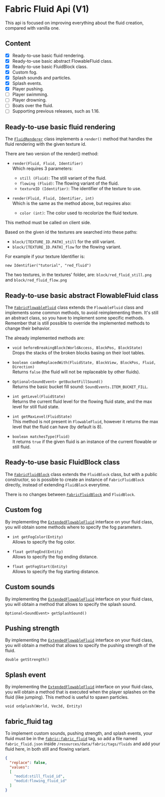 # Fabric Fluid Api (V1)

This api is focused on improving everything about the fluid creation,
compared with vanilla one.

## Content

- [x] Ready-to-use basic fluid rendering.
- [x] Ready-to-use basic abstract FlowableFluid class.
- [x] Ready-to-use basic FluidBlock class.
- [x] Custom fog.
- [x] Splash sounds and particles.
- [x] Splash events.
- [x] Player pushing.
- [ ] Player swimming.
- [ ] Player drowning.
- [ ] Boats over the fluid.
- [ ] Supporting previous releases, such as 1.16.

## Ready-to-use basic fluid rendering

The [`FluidRenderer`][fluidrenderer_java]
class implements a `render()` method that handles the fluid rendering
with the given texture id.

There are two version of the render() method:

* `render(Fluid, Fluid, Identifier)`  
  Which requires 3 parameters:
  - `still (Fluid)`: The still variant of the fluid.
  - `flowing (Fluid)`: The flowing variant of the fluid.
  - `textureID (Identifier)`: The identifier of the texture to use.

* `render(Fluid, Fluid, Identifier, int)`  
  Which is the same as the method above, but requires also:
  - `color (int)`: The color used to recolorize the fluid texture.

This method must be called on client side.

Based on the given id the textures are searched into these paths:
* `block/[TEXTURE_ID.PATH]_still` for the still variant.
* `block/[TEXTURE_ID.PATH]_flow` for the flowing variant.

For example if your texture Identifier is:

`new Identifier("tutorial", "red_fluid")`

The two textures, in the textures' folder, are: `block/red_fluid_still.png`
and `block/red_fluid_flow.png`

## Ready-to-use basic abstract FlowableFluid class

The [`FabricFlowableFluid`][fabricflowablefluid_java] class extends the
`FlowableFluid` class and implements some common methods, to avoid
reimplementing them.
It's still an abstract class, so you have to implement some specific methods.
Remember that is still possible to override the implemented methods
to change their behavior.

The already implemented methods are:

* `void beforeBreakingBlock(WorldAccess, BlockPos, BlockState)`  
  Drops the stacks of the broken blocks basing on their loot tables.

* `boolean canBeReplacedWith(FluidState, BlockView, BlockPos, Fluid, Direction)`  
  Returns `false` (the fluid will not be replaceable by other fluids).

* `Optional<SoundEvent> getBucketFillSound()`  
  Returns the basic bucket fill sound: `SoundEvents.ITEM_BUCKET_FILL`.

* `int getLevel(FluidState)`  
  Returns the current fluid level for the flowing fluid state,
  and the max level for still fluid state.

* `int getMaxLevel(FluidState)`  
  This method is not present in `FlowableFluid`, however it returns
  the max level that the fluid can have (by default is 8).

* `boolean matchesType(Fluid)`  
  It returns `true` if the given fluid is an instance of the current flowable
  or still fluid.

## Ready-to-use basic FluidBlock class

The [`FabricFluidBlock`][fabricfluidblock_java] class extends the `FluidBlock`
class, but with a public constructor, so is possible to create an instance
of `FabricFluidBlock` directly, instead of extending `FluidBlock` everytime.

There is no changes between [`FabricFluidBlock`][fabricfluidblock_java]
and `FluidBlock`.

## Custom fog

By implementing the [`ExtendedFlowableFluid`][extendedflowablefluid_java]
interface on your fluid class, you will obtain some methods where to
specify the fog parameters.

* `int getFogColor(Entity)`  
  Allows to specify the fog color.

* `float getFogEnd(Entity)`  
  Allows to specify the fog ending distance.

* `float getFogStart(Entity)`  
  Allows to specify the fog starting distance.

## Custom sounds

By implementing the [`ExtendedFlowableFluid`][extendedflowablefluid_java]
interface on your fluid class, you will obtain a method that allows to
specify the splash sound.

`Optional<SoundEvent> getSplashSound()`

## Pushing strength

By implementing the [`ExtendedFlowableFluid`][extendedflowablefluid_java]
interface on your fluid class, you will obtain a method that allows to
specify the pushing strength of the fluid.

`double getStrength()`

## Splash event

By implementing the [`ExtendedFlowableFluid`][extendedflowablefluid_java]
interface on your fluid class, you will obtain a method that is executed
when the player splashes on the fluid (like jumping).
This method is useful to spawn particles.

`void onSplash(World, Vec3d, Entity)`

## fabric_fluid tag

To implement custom sounds, pushing strength, and splash events, your fluid
must be in the [`fabric:fabric_fluid`][fabric_fluid_tag] tag, so add a file
named `fabric_fluid.json` inside `/resources/data/fabric/tags/fluids`
and add your fluid here, in both still and flowing variant.

```json
{
  "replace": false,
  "values":
  [
    "modid:still_fluid_id",
    "modid:flowing_fluid_id"
  ]
}
```



[fluidrenderer_java]: src/main/java/net/fabricmc/fabric/api/fluid/v1/render/FluidRenderer.java
[fabricflowablefluid_java]: src/main/java/net/fabricmc/fabric/api/fluid/v1/FabricFlowableFluid.java
[fabricfluidblock_java]: src/main/java/net/fabricmc/fabric/api/fluid/v1/FabricFluidBlock.java
[extendedflowablefluid_java]: src/main/java/net/fabricmc/fabric/api/fluid/v1/ExtendedFlowableFluid.java
[fabric_fluid_tag]: src/main/java/net/fabricmc/fabric/api/fluid/v1/tag/FabricFluidTags.java
